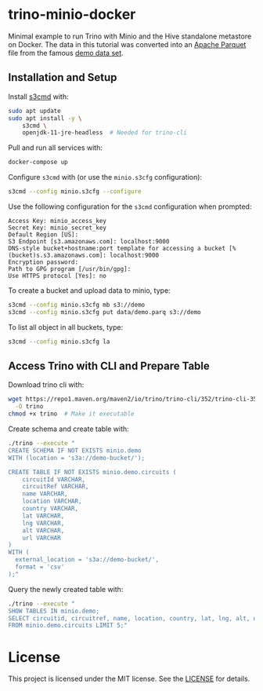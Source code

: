 # trino-minio-docker

Minimal example to run Trino with Minio and the Hive standalone metastore on Docker. The data in this tutorial was converted into an [Apache Parquet](https://parquet.apache.org/) file from the famous [demo data set](https://archive.ics.uci.edu/ml/datasets/demo).

## Installation and Setup

Install [s3cmd](https://s3tools.org/s3cmd) with:

```bash
sudo apt update
sudo apt install -y \
    s3cmd \
    openjdk-11-jre-headless  # Needed for trino-cli
```

Pull and run all services with:

```bash
docker-compose up
```

Configure `s3cmd` with (or use the `minio.s3cfg` configuration):

```bash
s3cmd --config minio.s3cfg --configure
```

Use the following configuration for the `s3cmd` configuration when prompted:

```
Access Key: minio_access_key
Secret Key: minio_secret_key
Default Region [US]:
S3 Endpoint [s3.amazonaws.com]: localhost:9000
DNS-style bucket+hostname:port template for accessing a bucket [%(bucket)s.s3.amazonaws.com]: localhost:9000
Encryption password:
Path to GPG program [/usr/bin/gpg]:
Use HTTPS protocol [Yes]: no
```

To create a bucket and upload data to minio, type:

```bash
s3cmd --config minio.s3cfg mb s3://demo
s3cmd --config minio.s3cfg put data/demo.parq s3://demo
```
To list all object in all buckets, type:

```bash
s3cmd --config minio.s3cfg la
```

## Access Trino with CLI and Prepare Table

Download trino cli with:

```bash
wget https://repo1.maven.org/maven2/io/trino/trino-cli/352/trino-cli-351-executable.jar \
  -O trino
chmod +x trino  # Make it executable
```

Create schema and create table with:

```bash
./trino --execute "
CREATE SCHEMA IF NOT EXISTS minio.demo
WITH (location = 's3a://demo-bucket/');

CREATE TABLE IF NOT EXISTS minio.demo.circuits (
	circuitId VARCHAR,
	circuitRef VARCHAR,
	name VARCHAR,
	location VARCHAR,
	country VARCHAR,
	lat VARCHAR,
	lng VARCHAR,
	alt VARCHAR,
	url VARCHAR
)
WITH (
  external_location = 's3a://demo-bucket/',
  format = 'csv'
);"
```

Query the newly created table with:

```bash
./trino --execute "
SHOW TABLES IN minio.demo;
SELECT circuitid, circuitref, name, location, country, lat, lng, alt, url
FROM minio.demo.circuits LIMIT 5;"
```

# License

This project is licensed under the MIT license. See the [LICENSE](LICENSE) for details.
